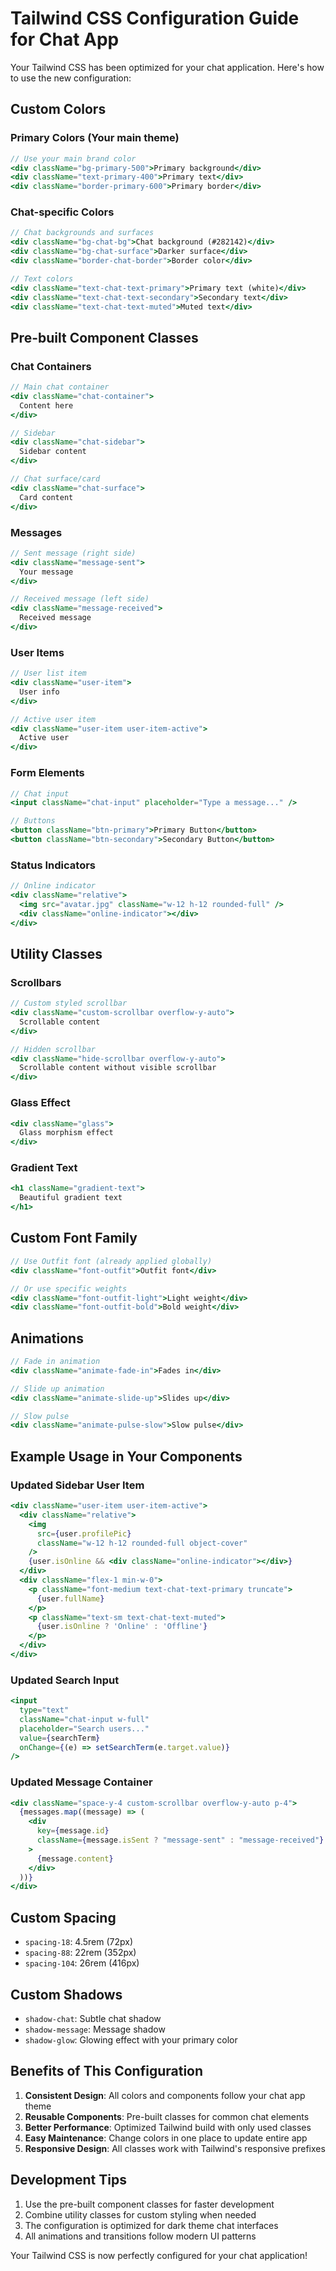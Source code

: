 # Tailwind CSS Configuration Guide for Chat App

Your Tailwind CSS has been optimized for your chat application. Here's how to use the new configuration:

## Custom Colors

### Primary Colors (Your main theme)
```jsx
// Use your main brand color
<div className="bg-primary-500">Primary background</div>
<div className="text-primary-400">Primary text</div>
<div className="border-primary-600">Primary border</div>
```

### Chat-specific Colors
```jsx
// Chat backgrounds and surfaces
<div className="bg-chat-bg">Chat background (#282142)</div>
<div className="bg-chat-surface">Darker surface</div>
<div className="border-chat-border">Border color</div>

// Text colors
<div className="text-chat-text-primary">Primary text (white)</div>
<div className="text-chat-text-secondary">Secondary text</div>
<div className="text-chat-text-muted">Muted text</div>
```

## Pre-built Component Classes

### Chat Containers
```jsx
// Main chat container
<div className="chat-container">
  Content here
</div>

// Sidebar
<div className="chat-sidebar">
  Sidebar content
</div>

// Chat surface/card
<div className="chat-surface">
  Card content
</div>
```

### Messages
```jsx
// Sent message (right side)
<div className="message-sent">
  Your message
</div>

// Received message (left side)
<div className="message-received">
  Received message
</div>
```

### User Items
```jsx
// User list item
<div className="user-item">
  User info
</div>

// Active user item
<div className="user-item user-item-active">
  Active user
</div>
```

### Form Elements
```jsx
// Chat input
<input className="chat-input" placeholder="Type a message..." />

// Buttons
<button className="btn-primary">Primary Button</button>
<button className="btn-secondary">Secondary Button</button>
```

### Status Indicators
```jsx
// Online indicator
<div className="relative">
  <img src="avatar.jpg" className="w-12 h-12 rounded-full" />
  <div className="online-indicator"></div>
</div>
```

## Utility Classes

### Scrollbars
```jsx
// Custom styled scrollbar
<div className="custom-scrollbar overflow-y-auto">
  Scrollable content
</div>

// Hidden scrollbar
<div className="hide-scrollbar overflow-y-auto">
  Scrollable content without visible scrollbar
</div>
```

### Glass Effect
```jsx
<div className="glass">
  Glass morphism effect
</div>
```

### Gradient Text
```jsx
<h1 className="gradient-text">
  Beautiful gradient text
</h1>
```

## Custom Font Family
```jsx
// Use Outfit font (already applied globally)
<div className="font-outfit">Outfit font</div>

// Or use specific weights
<div className="font-outfit-light">Light weight</div>
<div className="font-outfit-bold">Bold weight</div>
```

## Animations
```jsx
// Fade in animation
<div className="animate-fade-in">Fades in</div>

// Slide up animation
<div className="animate-slide-up">Slides up</div>

// Slow pulse
<div className="animate-pulse-slow">Slow pulse</div>
```

## Example Usage in Your Components

### Updated Sidebar User Item
```jsx
<div className="user-item user-item-active">
  <div className="relative">
    <img
      src={user.profilePic}
      className="w-12 h-12 rounded-full object-cover"
    />
    {user.isOnline && <div className="online-indicator"></div>}
  </div>
  <div className="flex-1 min-w-0">
    <p className="font-medium text-chat-text-primary truncate">
      {user.fullName}
    </p>
    <p className="text-sm text-chat-text-muted">
      {user.isOnline ? 'Online' : 'Offline'}
    </p>
  </div>
</div>
```

### Updated Search Input
```jsx
<input
  type="text"
  className="chat-input w-full"
  placeholder="Search users..."
  value={searchTerm}
  onChange={(e) => setSearchTerm(e.target.value)}
/>
```

### Updated Message Container
```jsx
<div className="space-y-4 custom-scrollbar overflow-y-auto p-4">
  {messages.map((message) => (
    <div
      key={message.id}
      className={message.isSent ? "message-sent" : "message-received"}
    >
      {message.content}
    </div>
  ))}
</div>
```

## Custom Spacing
- `spacing-18`: 4.5rem (72px)
- `spacing-88`: 22rem (352px) 
- `spacing-104`: 26rem (416px)

## Custom Shadows
- `shadow-chat`: Subtle chat shadow
- `shadow-message`: Message shadow
- `shadow-glow`: Glowing effect with your primary color

## Benefits of This Configuration

1. **Consistent Design**: All colors and components follow your chat app theme
2. **Reusable Components**: Pre-built classes for common chat elements
3. **Better Performance**: Optimized Tailwind build with only used classes
4. **Easy Maintenance**: Change colors in one place to update entire app
5. **Responsive Design**: All classes work with Tailwind's responsive prefixes

## Development Tips

1. Use the pre-built component classes for faster development
2. Combine utility classes for custom styling when needed
3. The configuration is optimized for dark theme chat interfaces
4. All animations and transitions follow modern UI patterns

Your Tailwind CSS is now perfectly configured for your chat application!